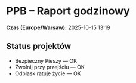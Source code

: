 # PPB – Raport godzinowy
**Czas (Europe/Warsaw):** 2025-10-15 13:19

## Status projektów
- Bezpieczny Pieszy — OK
- Zwolnij przy przejściu — OK
- Odblask ratuje życie — OK

